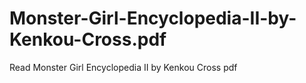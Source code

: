 # Monster-Girl-Encyclopedia-II-by-Kenkou-Cross.pdf
Read Monster Girl Encyclopedia II by Kenkou Cross pdf

